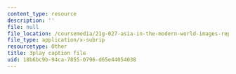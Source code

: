 ```yaml
---
content_type: resource
description: ''
file: null
file_location: /coursemedia/21g-027-asia-in-the-modern-world-images-representations-fall-2016/18b6bc9b94ca78550796d65e44054038_wWsRfu_1wvw.srt
file_type: application/x-subrip
resourcetype: Other
title: 3play caption file
uid: 18b6bc9b-94ca-7855-0796-d65e44054038
---
```

